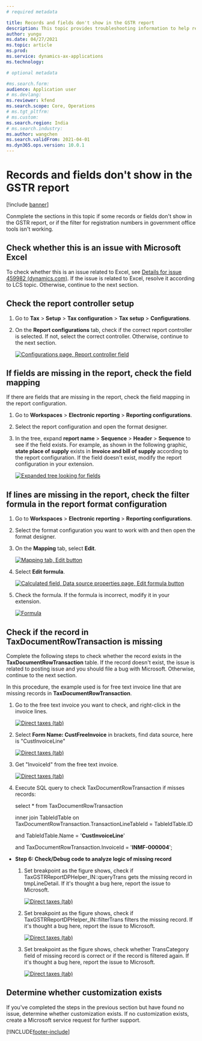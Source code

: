 ```yaml
---
# required metadata

title: Records and fields don't show in the GSTR report
description: This topic provides troubleshooting information to help resolve the issue when records and fields don't show in the GSTR report.
author: yungu
ms.date: 04/27/2021
ms.topic: article
ms.prod: 
ms.service: dynamics-ax-applications
ms.technology: 

# optional metadata

#ms.search.form:
audience: Application user
# ms.devlang: 
ms.reviewer: kfend
ms.search.scope: Core, Operations
# ms.tgt_pltfrm: 
# ms.custom: 
ms.search.region: India
# ms.search.industry: 
ms.author: wangchen
ms.search.validFrom: 2021-04-01
ms.dyn365.ops.version: 10.0.1
---
```


# Records and fields don't show in the GSTR report

[!include [banner](../includes/banner.md)]

Conmplete the sections in this topic if some records or fields don't show in the GSTR report, or if the filter for registration numbers in government office tools isn't working.

## Check whether this is an issue with Microsoft Excel

To check whether this is an issue related to Excel, see [Details for issue 459982 (dynamics.com)](https://fix.lcs.dynamics.com/Issue/Details?bugId=459982&dbType=3&qc=38e839da1be8c7ec9b71b65e4c8607efe79c434c1c3dbcd2e1d86b9ba08b78a0). If the issue is related to Excel, resolve it according to LCS topic. Otherwise, continue to the next section.

## Check the report controller setup

1. Go to **Tax** > **Setup** > **Tax configuration** > **Tax setup** > **Configurations**.
2. On the **Report configurations** tab, check if the correct report controller is selected. If not, select the correct controller. Otherwise, continue to the next section.

     [![Configurations page, Report controller field](./media/records-fileds-not-show-in-GSTR-report-Picture1.png)](./media/records-fileds-not-show-in-GSTR-report-Picture1.png)

## If fields are missing in the report, check the field mapping
If there are fields that are missing in the report, check the field mapping in the report configuration. 

1. Go to **Workspaces** > **Electronic reporting** > **Reporting configurations**. 
2. Select the report configuration and open the format designer.
3. In the tree, expand **report name** > **Sequence** > **Header** > **Sequence** to see if the field exists. For example, as shown in the following graphic, **state place of supply** exists in **Invoice and bill of supply** according to the report configuration. If the field doesn't exist, modify the report configuration in your extension.  

     [![Expanded tree looking for fields](./media/records-fileds-not-show-in-GSTR-report-Picture2.png)](./media/records-fileds-not-show-in-GSTR-report-Picture2.png)

## If lines are missing in the report, check the filter formula in the report format configuration

1. Go to **Workspaces** > **Electronic reporting** > **Reporting configurations**.
2. Select the format configuration you want to work with and then open the format designer.
3. On the **Mapping** tab, select **Edit**.

     [![Mapping tab, Edit button](./media/records-fileds-not-show-in-GSTR-report-Picture3.png)](./media/records-fileds-not-show-in-GSTR-report-Picture3.png)

4. Select **Edit formula**.

     [![Calculated field, Data source properties page, Edit formula button](./media/records-fileds-not-show-in-GSTR-report-Picture4.png)](./media/records-fileds-not-show-in-GSTR-report-Picture4.png)

5. Check the formula. If the formula is incorrect, modify it in your extension.

     [![Formula](./media/records-fileds-not-show-in-GSTR-report-Picture5.png)](./media/records-fileds-not-show-in-GSTR-report-Picture5.png)

## Check if the record in TaxDocumentRowTransaction is missing

Complete the following steps to check whether the record exists in the **TaxDocumentRowTransaction** table. If the record doesn't exist, the issue is related to posting issue and you should file a bug with Microsoft. Otherwise, continue to the next section.

In this procedure, the example used is for free text invoice line that are missing records in **TaxDocumentRowTransaction**.

1. Go to the free text invoice you want to check, and right-click in the invoice lines.

     [![Direct taxes (tab)](./media/records-fileds-not-show-in-GSTR-report-Picture6.png)](./media/records-fileds-not-show-in-GSTR-report-Picture6.png)

2. Select **Form Name: CustFreeInvoice** in brackets, find data source, here is "CustInvoiceLine"

     [![Direct taxes (tab)](./media/records-fileds-not-show-in-GSTR-report-Picture7.png)](./media/records-fileds-not-show-in-GSTR-report-Picture7.png)

  3. Get "InvoiceId" from the free text invoice.

     [![Direct taxes (tab)](./media/records-fileds-not-show-in-GSTR-report-Picture8.png)](./media/records-fileds-not-show-in-GSTR-report-Picture8.png)

  4. Execute SQL query to check TaxDocumentRowTransaction if misses records:

     select * from TaxDocumentRowTransaction 

     inner join TableIdTable on TaxDocumentRowTransaction.TransactionLineTableId = TableIdTable.ID 

     and TableIdTable.Name = '**CustInvoiceLine**'

     and TaxDocumentRowTransaction.InvoiceId = '**INMF-000004**';

- **Step 6: Check/Debug code to analyze logic of missing record**

  1. Set breakpoint as the figure shows, check if TaxGSTRReportDPHelper_IN::queryTrans gets the missing record in tmpLineDetail. If it's thought a bug here, report the issue to Microsoft.

     [![Direct taxes (tab)](./media/records-fileds-not-show-in-GSTR-report-Picture9.png)](./media/records-fileds-not-show-in-GSTR-report-Picture9.png)

  2. Set breakpoint as the figure shows, check if TaxGSTRReportDPHelper_IN::filterTrans filters the missing record. If it's thought a bug here, report the issue to Microsoft.

     [![Direct taxes (tab)](./media/records-fileds-not-show-in-GSTR-report-Picture10.png)](./media/records-fileds-not-show-in-GSTR-report-Picture10.png)

  3. Set breakpoint as the figure shows, check whether TransCategory field of missing record is correct or if the record is filtered again. If it's thought a bug here, report the issue to Microsoft.

     [![Direct taxes (tab)](./media/records-fileds-not-show-in-GSTR-report-Picture11.png)](./media/records-fileds-not-show-in-GSTR-report-Picture11.png)


## Determine whether customization exists

If you've completed the steps in the previous section but have found no issue, determine whether customization exists. If no customization exists, create a Microsoft service request for further support.



[!INCLUDE[footer-include](../../includes/footer-banner.md)]
